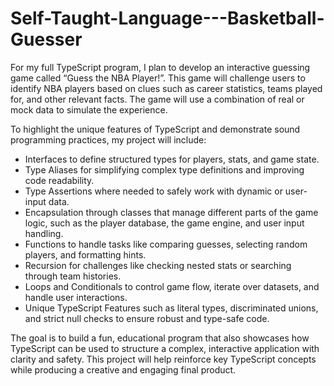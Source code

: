 # Self-Taught-Language---Basketball-Guesser
For my full TypeScript program, I plan to develop an interactive guessing game called “Guess the NBA Player!”. This game will challenge users to identify NBA players based on clues such as career statistics, teams played for, and other relevant facts. The game will use a combination of real or mock data to simulate the experience.

To highlight the unique features of TypeScript and demonstrate sound programming practices, my project will include:

- Interfaces to define structured types for players, stats, and game state.
- Type Aliases for simplifying complex type definitions and improving code readability.
- Type Assertions where needed to safely work with dynamic or user-input data.
- Encapsulation through classes that manage different parts of the game logic, such as the player database, the game engine, and user input handling.
- Functions to handle tasks like comparing guesses, selecting random players, and formatting hints.
- Recursion for challenges like checking nested stats or searching through team histories.
- Loops and Conditionals to control game flow, iterate over datasets, and handle user interactions.
- Unique TypeScript Features such as literal types, discriminated unions, and strict null checks to ensure robust and type-safe code.

The goal is to build a fun, educational program that also showcases how TypeScript can be used to structure a complex, interactive application with clarity and safety. This project will help reinforce key TypeScript concepts while producing a creative and engaging final product.
